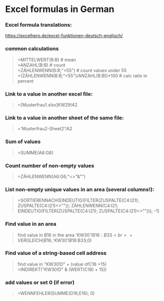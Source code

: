 # Excel formulas in German

### Excel formula translations:
https://excelhero.de/excel-funktionen-deutsch-englisch/

### common calculations
>=MITTELWERT(B:B)           # mean<br>
>=ANZAHL(B:B)               # count<br>
>=ZÄHLENWENN(B:B;"<55")     # count values under 55<br>
>=(ZÄHLENWENN(B:B;"<55")/ANZAHL(B:B))*100 # calc ratio in percent<br>

### Link to a value in another excel file:
> =[Musterfrau1.xlsx]KW29!$A$2

### Link to a value in another sheet of the same file:
> ='Musterfrau2-Sheet2'!A2

### Sum of values
> =SUMME(A6:G6)

### Count number of non-empty values
> =ZÄHLENWENN(A6:G6;"<>"&"")

### List non-empty unique values in an area (several columns!):
> =SORTIERENNACH(EINDEUTIG(FILTER(ZUSPALTE(C4:I21); ZUSPALTE(C4:I21)<>"")); ZÄHLENWENN(C4:I21; EINDEUTIG(FILTER(ZUSPALTE(C4:I21); ZUSPALTE(C4:I21)<>""))); -1)

### Find value in an area
> find value in B16 in the area 'KW30'!B$16:B33<br>
> =VERGLEICH(B16;'KW30'!B$16:B33;0)

### Find value of a string-based cell address
> find value in "KW30!D" + (value ofC16 +15)<br>
> =INDIREKT("KW30!D" & (WERT(C16) + 15))

### add values or set 0 (if error)
> =WENNFEHLER(SUMME(D16;E16); 0)
